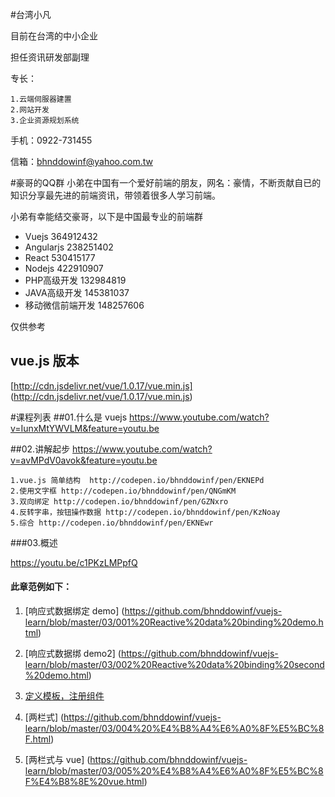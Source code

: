#台湾小凡

目前在台湾的中小企业

担任资讯研发部副理

专长：

	1.云端伺服器建置
	2.网站开发
	3.企业资源规划系统

手机：0922-731455

信箱：bhnddowinf@yahoo.com.tw

#豪哥的QQ群
小弟在中国有一个爱好前端的朋友，网名：豪情，不断贡献自已的知识分享最先进的前端资讯，带领着很多人学习前端。

小弟有幸能结交豪哥，以下是中国最专业的前端群
* 	Vuejs 364912432
* 	Angularjs 238251402
* 	React 530415177
* 	Nodejs 422910907
* 	PHP高级开发 132984819
* 	JAVA高级开发 145381037
* 	移动微信前端开发 148257606


仅供参考

## vue.js 版本
[http://cdn.jsdelivr.net/vue/1.0.17/vue.min.js] (http://cdn.jsdelivr.net/vue/1.0.17/vue.min.js)

#课程列表
##01.什么是 vuejs
https://www.youtube.com/watch?v=IunxMtYWVLM&feature=youtu.be

##02.讲解起步
https://www.youtube.com/watch?v=avMPdV0avok&feature=youtu.be

	1.vue.js 简单结构  http://codepen.io/bhnddowinf/pen/EKNEPd
	2.使用文字框 http://codepen.io/bhnddowinf/pen/QNGmKM
	3.双向绑定 http://codepen.io/bhnddowinf/pen/GZNxro
	4.反转字串，按钮操作数据 http://codepen.io/bhnddowinf/pen/KzNoay
	5.综合 http://codepen.io/bhnddowinf/pen/EKNEwr

###03.概述

https://youtu.be/c1PKzLMPpfQ

#### 此章范例如下：
  1. [响应式数据绑定 demo] (https://github.com/bhnddowinf/vuejs-learn/blob/master/03/001%20Reactive%20data%20binding%20demo.html)

  2. [响应式数据绑 demo2] (https://github.com/bhnddowinf/vuejs-learn/blob/master/03/002%20Reactive%20data%20binding%20second%20demo.html)

  3. [定义模板，注册组件](https://github.com/bhnddowinf/vuejs-learn/blob/master/03/003-%E5%AE%9A%E4%B9%89%E6%A8%A1%E6%9D%BF%EF%BC%8C%E6%B3%A8%E5%86%8C%E7%BB%84%E4%BB%B6.html)

  4. [两栏式] (https://github.com/bhnddowinf/vuejs-learn/blob/master/03/004%20%E4%B8%A4%E6%A0%8F%E5%BC%8F.html)

  5. [两栏式与 vue] (https://github.com/bhnddowinf/vuejs-learn/blob/master/03/005%20%E4%B8%A4%E6%A0%8F%E5%BC%8F%E4%B8%8E%20vue.html)






